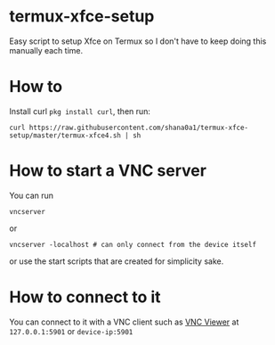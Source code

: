 # termux-xfce-setup
Easy script to setup Xfce on Termux so I don't have to keep doing this manually each time.

# How to
Install curl ``pkg install curl``, then run:
```
curl https://raw.githubusercontent.com/shana0a1/termux-xfce-setup/master/termux-xfce4.sh | sh
```

# How to start a VNC server
You can run
```
vncserver
```
or
```
vncserver -localhost # can only connect from the device itself
```
or use the start scripts that are created for simplicity sake.

# How to connect to it
You can connect to it with a VNC client such as [VNC Viewer](https://play.google.com/store/apps/details?id=com.realvnc.viewer.android) at ``127.0.0.1:5901`` or ``device-ip:5901``
